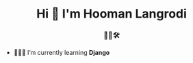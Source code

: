 <h1 align="center">Hi 👋 I'm Hooman Langrodi</h1>
<h3 align="center">👨‍💻🛠️</h3>


- 🌱👨‍💻 I’m currently learning **Django**
